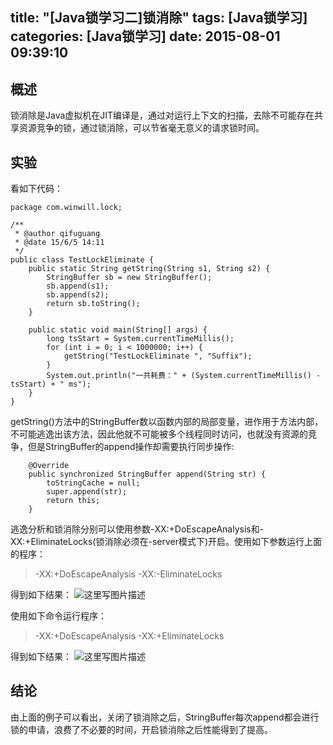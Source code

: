title: "[Java锁学习二]锁消除"
tags: [Java锁学习]
categories: [Java锁学习]
date: 2015-08-01 09:39:10
---
## 概述
锁消除是Java虚拟机在JIT编译是，通过对运行上下文的扫描，去除不可能存在共享资源竞争的锁，通过锁消除，可以节省毫无意义的请求锁时间。
<!--more-->
## 实验
看如下代码：
```
package com.winwill.lock;

/**
 * @author qifuguang
 * @date 15/6/5 14:11
 */
public class TestLockEliminate {
    public static String getString(String s1, String s2) {
        StringBuffer sb = new StringBuffer();
        sb.append(s1);
        sb.append(s2);
        return sb.toString();
    }

    public static void main(String[] args) {
        long tsStart = System.currentTimeMillis();
        for (int i = 0; i < 1000000; i++) {
            getString("TestLockEliminate ", "Suffix");
        }
        System.out.println("一共耗费：" + (System.currentTimeMillis() - tsStart) + " ms");
    }
}
```
getString()方法中的StringBuffer数以函数内部的局部变量，进作用于方法内部，不可能逃逸出该方法，因此他就不可能被多个线程同时访问，也就没有资源的竞争，但是StringBuffer的append操作却需要执行同步操作:
```
    @Override
    public synchronized StringBuffer append(String str) {
        toStringCache = null;
        super.append(str);
        return this;
    }
```
逃逸分析和锁消除分别可以使用参数-XX:+DoEscapeAnalysis和-XX:+EliminateLocks(锁消除必须在-server模式下)开启。使用如下参数运行上面的程序：
> -XX:+DoEscapeAnalysis -XX:-EliminateLocks

得到如下结果：
![这里写图片描述](http://img.blog.csdn.net/20150605143406270)

使用如下命令运行程序：
> -XX:+DoEscapeAnalysis -XX:+EliminateLocks

得到如下结果：
![这里写图片描述](http://img.blog.csdn.net/20150605143628409)

## 结论
由上面的例子可以看出，关闭了锁消除之后，StringBuffer每次append都会进行锁的申请，浪费了不必要的时间，开启锁消除之后性能得到了提高。


